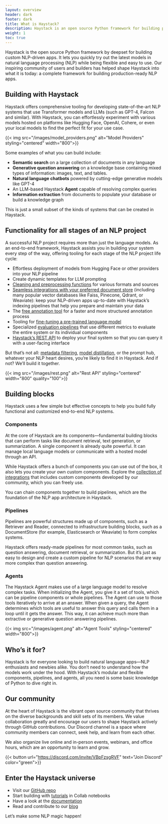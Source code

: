 ```yaml
---
layout: overview
header: dark
footer: dark
title: What is Haystack?
description: Haystack is an open source Python framework for building production-ready LLM applications, offering tooling for every stage of the NLP project life cycle.
weight: 1
toc: true
---
```


Haystack is the open source Python framework by deepset for building custom NLP-driven apps. It lets you quickly try out the latest models in natural language processing (NLP) while being flexible and easy to use. Our inspiring community of users and builders has helped shape Haystack into what it is today: a complete framework for building production-ready NLP apps.

## Building with Haystack

Haystack offers comprehensive tooling for developing state-of-the-art NLP systems that use Transformer models and LLMs (such as GPT-4, Falcon and similar). With Haystack, you can effortlessly experiment with various models hosted on platforms like Hugging Face, OpenAI, Cohere, or even your local models to find the perfect fit for your use case.

{{< img src="/images/model_providers.png" alt="Model Providers" styling="centered" width="800">}}

Some examples of what you can build include:

- **Semantic search** on a large collection of documents in any language
- **Generative question answering** on a knowledge base containing mixed types of information: images, text, and tables.
- **Natural language chatbots** powered by cutting-edge generative models like GPT-4
- An LLM-based Haystack **Agent** capable of resolving complex queries
- **Information extraction** from documents to populate your database or build a knowledge graph

This is just a small subset of the kinds of systems that can be created in Haystack.

## Functionality for all stages of an NLP project

A successful NLP project requires more than just the language models. As an end-to-end framework, Haystack assists you in building your system every step of the way, offering tooling for each stage of the NLP project life cycle:

- Effortless deployment of models from Hugging Face or other providers into your NLP pipeline
- Create dynamic templates for LLM prompting
- [Cleaning and preprocessing functions](https://docs.haystack.deepset.ai/docs/data_handling) for various formats and sources
- [Seamless integrations with your preferred document store](https://docs.haystack.deepset.ai/docs/document_store) (including many popular vector databases like Faiss, Pinecone, Qdrant, or Weaviate): keep your NLP-driven apps up-to-date with Haystack’s indexing pipelines that help you prepare and maintain your data
- The [free annotation tool](https://docs.haystack.deepset.ai/docs/annotation) for a faster and more structured annotation process
- Tooling for [fine-tuning a pre-trained language model](https://docs.haystack.deepset.ai/docs/domain_adaptation)
- Specialized [evaluation pipelines](https://docs.haystack.deepset.ai/docs/evaluation) that use different metrics to evaluate the entire system or its individual components
- [Haystack’s REST API](https://docs.haystack.deepset.ai/docs/rest_api) to deploy your final system so that you can query it with a user-facing interface

But that’s not all: [metadata filtering](https://docs.haystack.deepset.ai/docs/metadata-filtering), [model distillation](https://docs.haystack.deepset.ai/docs/model_distillation), or the prompt hub, whatever your NLP heart desires, you’re likely to find it in Haystack. And if not? We’ll build it together.

{{< img src="/images/rest.png" alt="Rest API" styling="centered" width="800" quality="100">}}

## Building blocks

Haystack uses a few simple but effective concepts to help you build fully functional and customized end-to-end NLP systems. 

### Components

At the core of Haystack are its components—fundamental building blocks that can perform tasks like document retrieval, text generation, or summarization. A single component is already quite powerful. It can manage local language models or communicate with a hosted model through an API.

While Haystack offers a bunch of components you can use out of the box, it also lets you create your own custom components. Explore the [collection of integrations](https://haystack.deepset.ai/integrations) that includes custom components developed by our community, which you can freely use. 

You can chain components together to build pipelines, which are the foundation of the NLP app architecture in Haystack.

### Pipelines

Pipelines are powerful structures made up of components, such as a Retriever and Reader, connected to infrastructure building blocks, such as a DocumentStore (for example, Elasticsearch or Weaviate) to form complex systems. 

Haystack offers ready-made pipelines for most common tasks, such as question answering, document retrieval, or summarization. But it’s just as easy to design and create a custom pipeline for NLP scenarios that are way more complex than question answering.

### Agents

The Haystack Agent makes use of a large language model to resolve complex tasks. When initializing the Agent, you give it a set of tools, which can be pipeline components or whole pipelines. The Agent can use to those tools iteratively to arrive at an answer. When given a query, the Agent determines which tools are useful to answer this query and calls them in a loop until it gets the answer. This way, it can achieve much more than extractive or generative question answering pipelines.

{{< img src="/images/agent.png" alt="Agent Tools" styling="centered" width="800">}}

## Who’s it for?

Haystack is for everyone looking to build natural language apps—NLP enthusiasts and newbies alike. You don’t need to understand how the models work under the hood. With Haystack’s modular and flexible components, pipelines, and agents, all you need is some basic knowledge of Python to dive right in.

## Our community

At the heart of Haystack is the vibrant open source community that thrives on the diverse backgrounds and skill sets of its members. We value collaboration greatly and encourage our users to shape Haystack actively through GitHub contributions. Our Discord channel is a space where community members can connect, seek help, and learn from each other. 

We also organize live online and in-person events, webinars, and office hours, which are an opportunity to learn and grow.

{{< button url="https://discord.com/invite/VBpFzsgRVF" text="Join Discord" color="green">}}

## Enter the Haystack universe

- Visit our [GitHub repo](https://github.com/deepset-ai/haystack)
- Start building with [tutorials](https://haystack.deepset.ai/tutorials) in Collab notebooks
- Have a look at the [documentation](https://docs.haystack.deepset.ai/)
- Read and contribute to our [blog](https://haystack.deepset.ai/blog)

Let’s make some NLP magic happen!